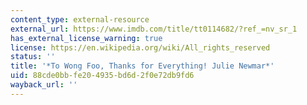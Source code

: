 ```yaml
---
content_type: external-resource
external_url: https://www.imdb.com/title/tt0114682/?ref_=nv_sr_1
has_external_license_warning: true
license: https://en.wikipedia.org/wiki/All_rights_reserved
status: ''
title: '*To Wong Foo, Thanks for Everything! Julie Newmar*'
uid: 88cde0bb-fe20-4935-bd6d-2f0e72db9fd6
wayback_url: ''
---
```

